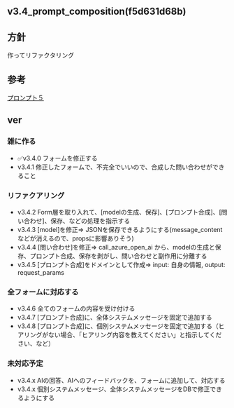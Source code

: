 v3.4_prompt_composition(f5d631d68b)
---

## 方針
作ってリファクタリング

## 参考
[プロンプト５](https://lbejzeroichi.kibe.la/notes/249)

## ver
### 雑に作る
- ✅v3.4.0 フォームを修正する
- v3.4.1 修正したフォームで、不完全でいいので、合成した問い合わせができること
### リファクアリング
- v3.4.2 Form層を取り入れて、[modelの生成、保存]、[プロンプト合成]、[問い合わせ]、保存、などの処理を指示する
- v3.4.3 [model]を修正=> JSONを保存できるようにする(message_contentなどが消えるので、propsに影響ありそう)
- v3.4.4 [問い合わせ]を修正=> call_azure_open_ai から、modelの生成と保存、プロンプト合成、保存を剥がし、問い合わせと副作用に分離する
- v3.4.5 [プロンプト合成]をドメインとして作成=> input: 自身の情報, output: request_params
### 全フォームに対応する
- v3.4.6 全てのフォームの内容を受け付ける
- v3.4.7 [プロンプト合成]に、全体システムメッセージを固定で追加する
- v3.4.8 [プロンプト合成]に、個別システムメッセージを固定で追加する（ヒアリングがない場合、「ヒアリング内容を教えてください」と指示してください、など）
### 未対応予定
- v3.4.x AIの回答、AIへのフィードバックを、フォームに追加して、対応する
- v3.4.x 個別システムメッセージ、全体システムメッセージをDBで修正できるようにする

